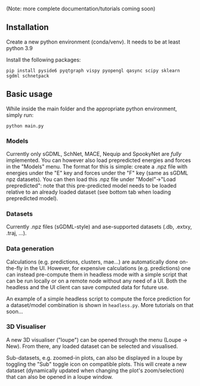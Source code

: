 (Note: more complete documentation/tutorials coming soon)

## Installation

Create a new python environment (conda/venv). It needs to be at least python 3.9

Install the following packages:

`pip install pyside6 pyqtgraph vispy pyopengl qasync scipy sklearn sgdml schnetpack`

## Basic usage

While inside the main folder and the appropriate python environment, simply run:

`python main.py`

### Models

Currently only sGDML, SchNet, MACE, Nequip and SpookyNet are _fully_ implemented. You can however also load prepredicted energies and forces in the "Models" menu. The format for this is simple: create a .npz file with energies under the "E" key and forces under the "F" key (same as sGDML npz datasets). You can then load this .npz file under "Model"->"Load prepredicted": note that this pre-predicted model needs to be loaded relative to an already loaded dataset (see bottom tab when loading prepredicted model).

### Datasets

Currently .npz files (sGDML-style) and ase-supported datasets (.db, .extxy, .traj, ...).

### Data generation

Calculations (e.g. predictions, clusters, mae...) are automatically done on-the-fly in the UI. However, for expensive calculations (e.g. predictions) one can instead pre-compute them in headless mode with a simple script that can be run locally or on a remote node without any need of a UI. Both the headless and the UI client can save computed data for future use. 

An example of a simple headless script to compute the force prediction for a dataset/model combination is shown in `headless.py`. More tutorials on that soon...

### 3D Visualiser 

A new 3D visualiser ("loupe") can be opened through the menu (Loupe -> New). From there, any loaded dataset can be selected and visualised. 

Sub-datasets, e.g. zoomed-in plots, can also be displayed in a loupe by toggling the "Sub" toggle icon on compatible plots. This will create a new dataset (dynamically updated when changing the plot's zoom/selection) that can also be opened in a loupe window.
